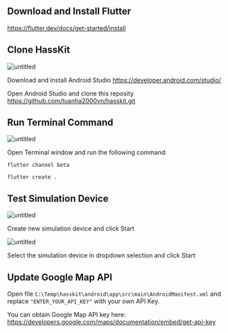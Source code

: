 
## Download and Install Flutter
https://flutter.dev/docs/get-started/install

## Clone HassKit

![untitled](https://github.com/tuanha2000vn/hasskit/blob/master/graphic%20template/installation_01.png?raw=true)

Download and install Android Studio
https://developer.android.com/studio/

Open Android Studio and clone this reposity
https://github.com/tuanha2000vn/hasskit.git

## Run Terminal Command

![untitled](https://github.com/tuanha2000vn/hasskit/blob/master/graphic%20template/installation_02.png?raw=true)

Open Terminal window and run the following command:

`flutter channel beta`

`flutter create .`

## Test Simulation Device

![untitled](https://github.com/tuanha2000vn/hasskit/blob/master/graphic%20template/installation_03.png?raw=true)

Create new simulation device and click Start

![untitled](https://github.com/tuanha2000vn/hasskit/blob/master/graphic%20template/installation_04.png?raw=true)

Select the simulation device in dropdown selection and click Start

## Update Google Map API

Open file `C:\Temp\hasskit\android\app\src\main\AndroidManifest.xml` and replace `"ENTER_YOUR_API_KEY"` with your own API Key.

You can obtain Google Map API key here:
https://developers.google.com/maps/documentation/embed/get-api-key
